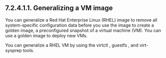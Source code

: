 ## 7.2.4.1.1. Generalizing a VM image

You can generalize a Red Hat Enterprise Linux (RHEL) image to remove all system-specific configuration data before you use the image to create a golden image, a preconfigured snapshot of a virtual machine (VM). You can use a golden image to deploy new VMs.

You can generalize a RHEL VM by using the virtctl , guestfs , and virt-sysprep tools.

